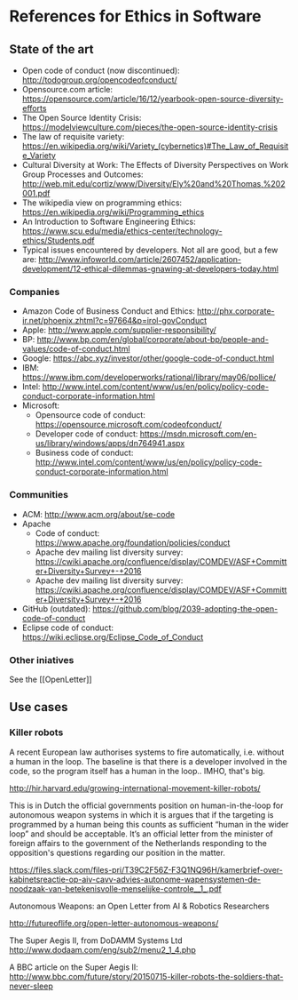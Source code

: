 
# References for Ethics in Software

## State of the art

* Open code of conduct (now discontinued): http://todogroup.org/opencodeofconduct/
* Opensource.com article: https://opensource.com/article/16/12/yearbook-open-source-diversity-efforts
* The Open Source Identity Crisis: https://modelviewculture.com/pieces/the-open-source-identity-crisis
* The law of requisite variety: https://en.wikipedia.org/wiki/Variety_(cybernetics)#The_Law_of_Requisite_Variety
* Cultural Diversity at Work: The Effects of Diversity Perspectives on Work Group Processes and Outcomes: http://web.mit.edu/cortiz/www/Diversity/Ely%20and%20Thomas,%202001.pdf
* The wikipedia view on programming ethics: https://en.wikipedia.org/wiki/Programming_ethics
* An Introduction to Software Engineering Ethics: https://www.scu.edu/media/ethics-center/technology-ethics/Students.pdf
* Typical issues encountered by developers. Not all are good, but a few are: http://www.infoworld.com/article/2607452/application-development/12-ethical-dilemmas-gnawing-at-developers-today.html

### Companies

* Amazon Code of Business Conduct and Ethics: http://phx.corporate-ir.net/phoenix.zhtml?c=97664&p=irol-govConduct
* Apple: http://www.apple.com/supplier-responsibility/
* BP: http://www.bp.com/en/global/corporate/about-bp/people-and-values/code-of-conduct.html
* Google: https://abc.xyz/investor/other/google-code-of-conduct.html
* IBM: https://www.ibm.com/developerworks/rational/library/may06/pollice/
* Intel: http://www.intel.com/content/www/us/en/policy/policy-code-conduct-corporate-information.html
* Microsoft:
    * Opensource code of conduct: https://opensource.microsoft.com/codeofconduct/
    * Developer code of conduct: https://msdn.microsoft.com/en-us/library/windows/apps/dn764941.aspx
    * Business code of conduct: http://www.intel.com/content/www/us/en/policy/policy-code-conduct-corporate-information.html

### Communities

* ACM: http://www.acm.org/about/se-code
* Apache 
    * Code of conduct: https://www.apache.org/foundation/policies/conduct
    * Apache dev mailing list diversity survey: https://cwiki.apache.org/confluence/display/COMDEV/ASF+Committer+Diversity+Survey+-+2016
    * Apache dev mailing list diversity survey: https://cwiki.apache.org/confluence/display/COMDEV/ASF+Committer+Diversity+Survey+-+2016
* GitHub (outdated): https://github.com/blog/2039-adopting-the-open-code-of-conduct
* Eclipse code of conduct: https://wiki.eclipse.org/Eclipse_Code_of_Conduct

### Other iniatives

See the [[OpenLetter]]

## Use cases

### Killer robots

A recent European law authorises systems to fire automatically, i.e. without a human in the loop. The baseline is that there is a developer involved in the code, so the program itself has a human in the loop.. IMHO, that's big.

http://hir.harvard.edu/growing-international-movement-killer-robots/

This is in Dutch the official governments position on human-in-the-loop for autonomous weapon systems in which it is argues that if the targeting is programmed by a human being this counts as sufficient “human in the wider loop” and should be acceptable. It’s an official letter from the minister of foreign affairs to the government of the Netherlands responding to the opposition's questions regarding our position in the matter.

https://files.slack.com/files-pri/T39C2F56Z-F3Q1NQ96H/kamerbrief-over-kabinetsreactie-op-aiv-cavv-advies-autonome-wapensystemen-de-noodzaak-van-betekenisvolle-menselijke-controle__1_.pdf

Autonomous Weapons: an Open Letter from AI & Robotics Researchers
 
http://futureoflife.org/open-letter-autonomous-weapons/

The Super Aegis II, from DoDAMM Systems Ltd 
http://www.dodaam.com/eng/sub2/menu2_1_4.php

A BBC article on the Super Aegis II: http://www.bbc.com/future/story/20150715-killer-robots-the-soldiers-that-never-sleep
